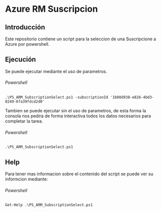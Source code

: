 # Azure RM Suscripcion

## Introducción

Este repositorio contiene un script para la seleccion de una Suscripcione a Azure por powershell.

## Ejecución

Se puede ejecutar mediante el uso de parametros.

###### Powershell

`.\PS_ARM_SubscriptionSelect.ps1 -subscriptionId '1b08d938-e826-4bd3-8249-6fa39fdcd2d0'`

Tambien se puede ejecutar sin el uso de parametros, de esta forma la consola nos pedira de forma interactiva todos los datos necesarios para completar la tarea.

###### Powershell

`.\PS_ARM_SubscriptionSelect.ps1`

## Help

Para tener mas informacion sobre el contenido del script se puede ver su informcion mediante:

###### Powershell

`Get-Help .\PS_ARM_SubscriptionSelect.ps1`
